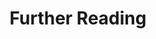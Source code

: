 ---
# Accomplishments widget.
widget: "reading"  # See https://sourcethemes.com/academic/docs/page-builder/
headless: true  # This file represents a page section.
active: true  # Activate this widget? true/false
weight: 6  # Order that this section will appear.
title: "Further Reading"
subtitle: ""

# Date format
#   Refer to https://sourcethemes.com/academic/docs/customization/#date-format
date_format: "Jan 2006"

# Accomplishments.
#   Add/remove as many `[[item]]` blocks below as you like.
#   `title`, `organization` and `date_start` are the required parameters.
#   Leave other parameters empty if not required.
#   Begin/end multi-line descriptions with 3 quotes `"""`.
itemLink:
- linkText: "Kubernetes Prometheus"
  linkUrl: "/display/containers/kubernetes+prometheus"
  openNewWindow: false
- linkText: "Kubernetes Jenkins"
  linkUrl: "/display/containers/kubernetes+jenkins"
  openNewWindow: false
- linkText: "Kubernetes Kafka"
  linkUrl: "/display/containers/kubernetes+kafka"
  openNewWindow: false
- linkText: "Kubernetes Calico"
  linkUrl: "/display/containers/kubernetes+calico"
  openNewWindow: false
- linkText: "Kubernetes Elasticsearch"
  linkUrl: "/display/containers/kubernetes+elasticsearch"
  openNewWindow: false
- linkText: "Kubernetes on Ubuntu"
  linkUrl: "/display/containers/kubernetes+on+ubuntu"
  openNewWindow: false
- linkText: "Kubernetes Nginx"
  linkUrl: "/display/containers/kubernetes+Nginx"
  openNewWindow: false
- linkText: "Kubernetes on VMware"
  linkUrl: "/display/containers/kubernetes+on+vmware"
  openNewWindow: false
- linkText: "Kubernetes Mongodb"
  linkUrl: "/display/containers/kubernetes+mongodb"
  openNewWindow: false
---